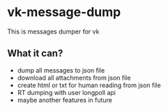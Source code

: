 # vk-message-dump
This is messages dumper for vk

## What it can?
- dump all messages to json file
- download all attachments from json file
- create html or txt for human reading from json file
- RT dumping with user longpoll api
- maybe another features in future

